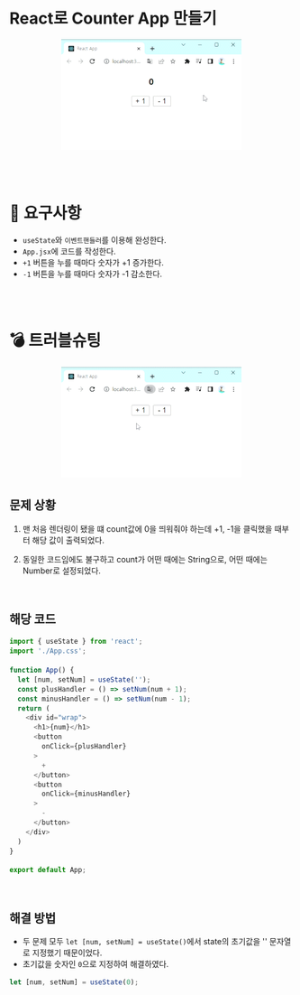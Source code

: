 # <b>React로 Counter App 만들기</b>
<div align="center">

![counterApp testing](./img/counter_main.gif)

</div>

<br/><br/>

# :dart: 요구사항
* `useState`와 `이벤트핸들러`를 이용해 완성한다.
* `App.jsx`에 코드를 작성한다.
* `+1` 버튼을 누를 때마다 숫자가 +1 증가한다.
* `-1` 버튼을 누를 때마다 숫자가 -1 감소한다.

<br/><br/>

# :bomb: 트러블슈팅
<div align="center">

![counterApp error](./img/counter_error.gif)

</div>

## <b>문제 상황</b>

1. 맨 처음 렌더링이 됐을 떄 count값에 0을 띄워줘야 하는데 +1, -1을 클릭했을 때부터 해당 값이 출력되었다.

2. 동일한 코드임에도 불구하고 count가 어떤 때에는 String으로, 어떤 때에는 Number로 설정되었다.

<br/>

## <b>해당 코드</b>
```javascript
import { useState } from 'react';
import './App.css';

function App() {  
  let [num, setNum] = useState('');
  const plusHandler = () => setNum(num + 1);
  const minusHandler = () => setNum(num - 1);
  return (
    <div id="wrap">
      <h1>{num}</h1>
      <button
        onClick={plusHandler}
      >
        +
      </button>
      <button
        onClick={minusHandler}
      >
        -
      </button>
    </div>
  )
}

export default App;
```

<br/>

## <b>해결 방법</b>
* 두 문제 모두 `let [num, setNum] = useState()`에서 state의 초기값을 '' 문자열로 지정했기 때문이었다.
* 초기값을 숫자인 `0`으로 지정하여 해결하였다.
```javascript
let [num, setNum] = useState(0);
```